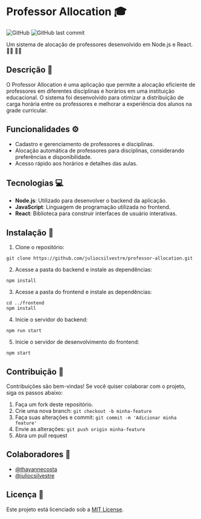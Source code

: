 # Professor Allocation :mortar_board:

![GitHub](https://img.shields.io/github/license/juliocsilvestre/professor-allocation)
![GitHub last commit](https://img.shields.io/github/last-commit/thayannecosta/professor-allocation)

Um sistema de alocação de professores desenvolvido em Node.js e React. 👨‍💻 👩‍💻

## Descrição :page_with_curl:

O Professor Allocation é uma aplicação que permite a alocação eficiente de professores em diferentes disciplinas e horários em uma instituição educacional. O sistema foi desenvolvido para otimizar a distribuição de carga horária entre os professores e melhorar a experiência dos alunos na grade curricular.

## Funcionalidades :gear:

- Cadastro e gerenciamento de professores e disciplinas.
- Alocação automática de professores para disciplinas, considerando preferências e disponibilidade.
- Acesso rápido aos horários e detalhes das aulas.

## Tecnologias :computer:

- **Node.js**: Utilizado para desenvolver o backend da aplicação.
- **JavaScript**: Linguagem de programação utilizada no frontend.
- **React**: Biblioteca para construir interfaces de usuário interativas.

## Instalação :wrench:

1. Clone o repositório:
```\bash
git clone https://github.com/juliocsilvestre/professor-allocation.git
```


2. Acesse a pasta do backend e instale as dependências:
```\bash cd professor-allocation/backend
npm install
```

3. Acesse a pasta do frontend e instale as dependências:
```\bash
cd ../frontend
npm install
```


4. Inicie o servidor do backend:
```\bash
npm run start
```


5. Inicie o servidor de desenvolvimento do frontend:
```\bash
npm start
```

## Contribuição :handshake:

Contribuições são bem-vindas! Se você quiser colaborar com o projeto, siga os passos abaixo:

1. Faça um fork deste repositório.
2. Crie uma nova branch: `git checkout -b minha-feature`
3. Faça suas alterações e commit: `git commit -m 'Adicionar minha feature'`
4. Envie as alterações: `git push origin minha-feature`
5. Abra um pull request

## Colaboradores :busts_in_silhouette:

- [@thayannecosta](https://github.com/thayannecosta)
- [@juliocsilvestre](https://github.com/juliocsilvestre)

## Licença :memo:

Este projeto está licenciado sob a [MIT License](https://github.com/juliocsilvestre/professor-allocation/blob/main/LICENSE).
